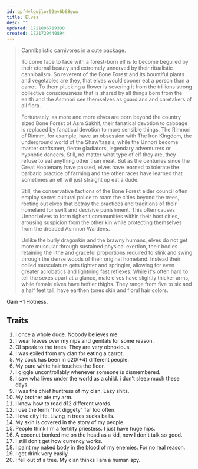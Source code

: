 ```yaml
---
id: qpf4vlgwjlor92ev6b68gww
title: Elves
desc: ""
updated: 1721896719338
created: 1721729440894
---
```


> Cannibalistic carnivores in a cute package.
>
> To come face to face with a forest-born elf is to become beguiled by their eternal beauty and extremely unnerved by their ritualistic cannibalism. So reverent of the Bone Forest and its bountiful plants and vegetables are they, that elves would sooner eat a person than a carrot. To them plucking a flower is severing it from the trillions strong collective consciousness that is shared by all things born from the earth and the Asmnori see themselves as guardians and caretakers of all flora.
>
> Fortunately, as more and more elves are born beyond the country sized Bone Forest of Asm Sakhif, their fanatical devotion to cabbage is replaced by fanatical devotion to more sensible things. The Rimnori of Rimnm, for example, have an obsession with The Iron Kingdom, the underground world of the Shaw'taazis, while the Unnori become master craftsmen, fierce gladiators, legendary adventurers or hypnotic dancers. Still, no matter what type of elf they are, they refuse to eat anything other than meat. But as the centuries since the Great Hootenany have passed, elves have learned to tolerate the barbaric practice of farming and the other races have learned that sometimes an elf will just straight up eat a dude.
>
> Still, the conservative factions of the Bone Forest elder council often employ secret cultural police to roam the cities beyond the trees, rooting out elves that betray the practices and traditions of their homeland for swift and decisive punishment. This often causes Unnori elves to form tighknit communities within their host cities, arousing suspicion from the other kin while protecting themselves from the dreaded Asmnori Wardens.
>
> Unlike the burly dragonkin and the brawny humans, elves do not get more muscular through sustained physical exertion, their bodies retaining the lithe and graceful proportions required to slink and swing through the dense woods of their original homeland. Instead their coiled musculature gets tighter and springier, allowing for even greater acrobatics and lightning fast reflexes. While it's often hard to tell the sexes apart at a glance, male elves have slightly thicker arms, while female elves have heftier thighs. They range from five to six and a half feet tall, have earthen tones skin and floral hair colors.

Gain +1 Hotness.

## Traits

1. I once a whole dude. Nobody believes me.
2. I wear leaves over my nips and genitals for some reason.
3. OI speak to the trees. They are very obnoxious.
4. I was exiled from my clan for eating a carrot.
5. My cock has been in d20(+4) different people.
6. My pure white hair touches the floor.
7. I giggle uncontrollably whenever someone is dismembered.
8. I saw wha lives under the world as a child. i don't sleep much these days.
9. I was the chief huntress of my clan. Lazy shits.
10. My brother ate my arm.
11. I know how to read d12 different words.
12. I use the term "hot diggety" far too often.
13. I love city life. Living in trees sucks balls.
14. My skin is covered in the story of my people.
15. People think I'm a fertility priestess. I just have huge hips.
16. A coconut bonked me on the head as a kid, now I don't talk so good.
17. I still don't get how currency works.
18. I paint my naked body in the blood of my enemies. For no real reason.
19. I get drink very easily.
20. I fell out of a tree. My clan thinks I am a human spy.
